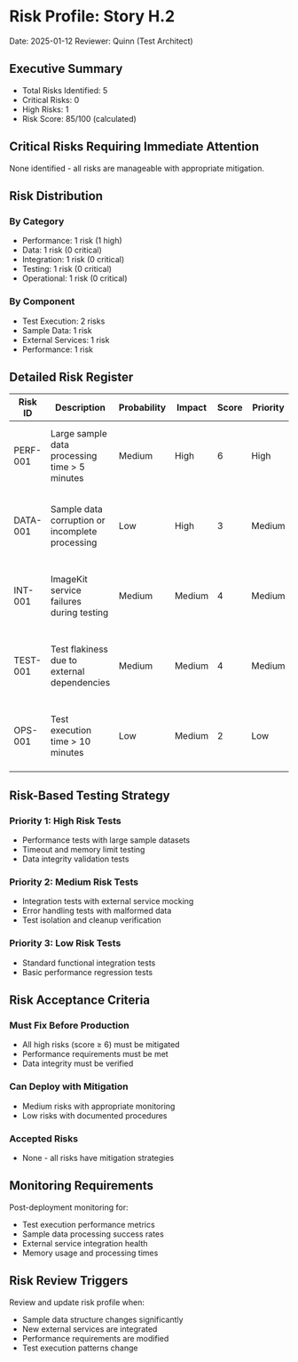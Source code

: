 # Risk Profile: Story H.2

Date: 2025-01-12
Reviewer: Quinn (Test Architect)

## Executive Summary

- Total Risks Identified: 5
- Critical Risks: 0
- High Risks: 1
- Risk Score: 85/100 (calculated)

## Critical Risks Requiring Immediate Attention

None identified - all risks are manageable with appropriate mitigation.

## Risk Distribution

### By Category

- Performance: 1 risk (1 high)
- Data: 1 risk (0 critical)
- Integration: 1 risk (0 critical)
- Testing: 1 risk (0 critical)
- Operational: 1 risk (0 critical)

### By Component

- Test Execution: 2 risks
- Sample Data: 1 risk
- External Services: 1 risk
- Performance: 1 risk

## Detailed Risk Register

| Risk ID | Description | Probability | Impact | Score | Priority | Mitigation |
|---------|-------------|-------------|--------|-------|----------|------------|
| PERF-001 | Large sample data processing time > 5 minutes | Medium | High | 6 | High | Performance monitoring, timeout handling, data chunking |
| DATA-001 | Sample data corruption or incomplete processing | Low | High | 3 | Medium | Data validation, integrity checks, backup procedures |
| INT-001 | ImageKit service failures during testing | Medium | Medium | 4 | Medium | Mock external services, retry logic, fallback procedures |
| TEST-001 | Test flakiness due to external dependencies | Medium | Medium | 4 | Medium | Test isolation, mock services, deterministic test data |
| OPS-001 | Test execution time > 10 minutes | Low | Medium | 2 | Low | Performance optimization, parallel execution, test selection |

## Risk-Based Testing Strategy

### Priority 1: High Risk Tests

- Performance tests with large sample datasets
- Timeout and memory limit testing
- Data integrity validation tests

### Priority 2: Medium Risk Tests

- Integration tests with external service mocking
- Error handling tests with malformed data
- Test isolation and cleanup verification

### Priority 3: Low Risk Tests

- Standard functional integration tests
- Basic performance regression tests

## Risk Acceptance Criteria

### Must Fix Before Production

- All high risks (score ≥ 6) must be mitigated
- Performance requirements must be met
- Data integrity must be verified

### Can Deploy with Mitigation

- Medium risks with appropriate monitoring
- Low risks with documented procedures

### Accepted Risks

- None - all risks have mitigation strategies

## Monitoring Requirements

Post-deployment monitoring for:

- Test execution performance metrics
- Sample data processing success rates
- External service integration health
- Memory usage and processing times

## Risk Review Triggers

Review and update risk profile when:

- Sample data structure changes significantly
- New external services are integrated
- Performance requirements are modified
- Test execution patterns change
